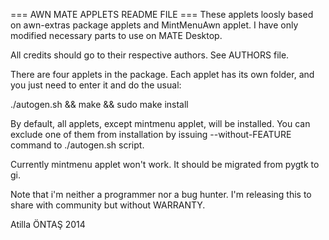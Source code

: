 === AWN MATE APPLETS README FILE ===
These applets loosly based on awn-extras package applets and MintMenuAwn applet.
I have only modified necessary parts to use on MATE Desktop.

All credits should go to their respective authors. See AUTHORS file.

There are four applets in the package. Each applet has its own folder, and you
just need to enter it and do the usual:

./autogen.sh && make && sudo make install

By default, all applets, except mintmenu applet, will be installed.
You can exclude one of them from installation by issuing
	--without-FEATURE
command to ./autogen.sh script.

Currently mintmenu applet won't work. It should be migrated from pygtk to gi.

Note that i'm neither a programmer nor a bug hunter. I'm releasing this to share
with community but without WARRANTY.

Atilla ÖNTAŞ <tarakbumba> 2014
